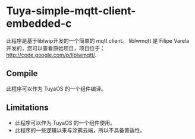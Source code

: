 # Tuya-simple-mqtt-client-embedded-c

此程序是基于liblwip开发的一个简单的 mqtt client。 liblwmqtt 是 Filipe Varela 开发的，您可以查看原始项目，项目位于：http://code.google.com/p/liblwmqtt/.



## Compile

此程序可以作为 TuyaOS 的一个组件编译。



## Limitations

- 此程序可以作为 TuyaOS 的一个组件使用。
- 此程序的一些逻辑以来与涂鸦云端，所以不具备普适性。
